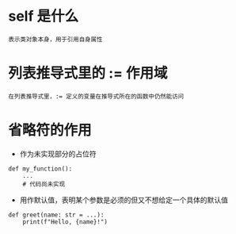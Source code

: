 # self 是什么

```text
表示类对象本身，用于引用自身属性
```

# 列表推导式里的 := 作用域

```text
在列表推导式里，:= 定义的变量在推导式所在的函数中仍然能访问
```

# 省略符的作用

- 作为未实现部分的占位符
```text
def my_function():
    ...
    # 代码尚未实现
```

- 用作默认值，表明某个参数是必须的但又不想给定一个具体的默认值
```text
def greet(name: str = ...):
    print(f"Hello, {name}!")
```